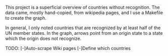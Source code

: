 This project is a superficial overview of countries without recognition. The data came, mostly hand-copied, from wikipedia pages, and I use a Makefile to create the graph.

In general, I only noted countries that are recognized by at least half of the UN member states. In the graph, arrows point from an origin state to a state which the origin does not recognize.

TODO:
[-]Auto-scrape Wiki pages
[-]Define which countries
